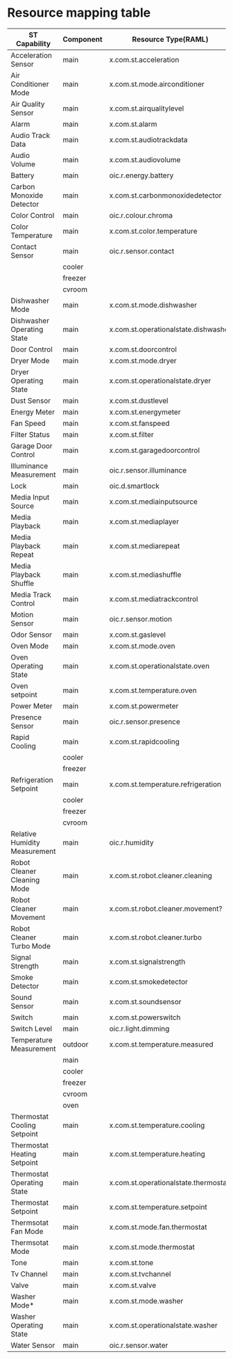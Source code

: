 # Resource mapping table


ST Capability | Component | Resource Type(RAML) | Href
---- | ---- | ---- | ----
Acceleration Sensor	| main | x.com.st.acceleration	| /capability/accelerationSensor/main/0
Air Conditioner Mode	| main | x.com.st.mode.airconditioner	| /capability/airConditionerMode/main/0
Air Quality Sensor	| main | x.com.st.airqualitylevel	| /capability/airQualitySensor/main/0
Alarm	| main | x.com.st.alarm	| /capability/alarm/main/0
Audio Track Data	| main | x.com.st.audiotrackdata	| /capability/audioTrackData/main/0
Audio Volume	| main | x.com.st.audiovolume	| /capability/audioVolume/main/0
Battery	| main | oic.r.energy.battery	| /capability/battery/main/0
Carbon Monoxide Detector	| main | x.com.st.carbonmonoxidedetector	| /capability/carbonMonoxideDetector/main/0
Color Control	| main | oic.r.colour.chroma	| /capability/colorControl/main/0
Color Temperature	| main | x.com.st.color.temperature	| /capability/colorTemperature/main/0
Contact Sensor	| main | oic.r.sensor.contact	| /capability/contactSensor/main/0
 | |	cooler	| 	| /capability/contactSensor/cooler/0
 | |	freezer	| 	| /capability/contactSensor/freezer/0
 | |	cvroom	| 	| /capability/contactSensor/cvroom/0
Dishwasher Mode	| main | x.com.st.mode.dishwasher	| /capability/dishwasherMode/main/0
Dishwasher Operating State　	| main | x.com.st.operationalstate.dishwasher	| /capability/dishwasherOperatingState/main/0
Door Control	| main | x.com.st.doorcontrol	| /capability/doorControl/main/0
Dryer Mode	| main | x.com.st.mode.dryer	| /capability/dryerMode/main/0
Dryer Operating State　	| main | x.com.st.operationalstate.dryer	| /capability/dryerOperatingState/main/0
Dust Sensor	| main | x.com.st.dustlevel	| /capability/dustSensor/main/0
Energy Meter	| main | x.com.st.energymeter	| /capability/energyMeter/main/0
Fan Speed	| main | x.com.st.fanspeed	| /capability/fanSpeed/main/0
Filter Status	| main 	| x.com.st.filter	| /capability/filterStatus/main/0
Garage Door Control	| main | x.com.st.garagedoorcontrol	| /capability/grageDoorControl/main/0
Illuminance Measurement	| main | oic.r.sensor.illuminance	| /capability/illuminanceMeasurement/main/0
Lock	| main | oic.d.smartlock	| /capability/lock/main/0
Media Input Source　	| main | x.com.st.mediainputsource	| /capability/mediaInputSource/main/0
Media Playback	| main | x.com.st.mediaplayer	| /capability/mediaPlayback/main/0
Media Playback Repeat	| main | x.com.st.mediarepeat	| /capability/mediaPlaybackRepeat/main/0
Media Playback Shuffle	| main | x.com.st.mediashuffle	| /capability/mediaPlaybackShuffle/main/0
Media Track Control	| main | x.com.st.mediatrackcontrol	| /capability/mediaTrackControl/main/0
Motion Sensor	| main | oic.r.sensor.motion	| /capability/motionSensor/main/0
Odor Sensor	| main | x.com.st.gaslevel	| /capability/odorSensor/main/0
Oven Mode	| main | x.com.st.mode.oven	| /capability/ovenMode/main/0
Oven Operating State　	| main | x.com.st.operationalstate.oven	| /capability/ovenOperatingState/main/0
Oven setpoint	| main | x.com.st.temperature.oven	| /capability/ovenSetpoint/main/0
Power Meter	| main | x.com.st.powermeter	| /capability/powerMeter/main/0
Presence Sensor	| main | oic.r.sensor.presence	| /capability/presenceSensor/main/0
Rapid Cooling	| main | x.com.st.rapidcooling	| /capability/rapidCooling/main/0
 | |	cooler	| | /capability/rapidCooling/cooler/0
 | |	freezer	| | /capability/rapidCooling/freezer/0
Refrigeration Setpoint	| main | x.com.st.temperature.refrigeration	| /capability/refrigerationSetpoint/main/0
 | |	cooler	| | /capability/refrigerationSetpoint/coolor/0
 | |	freezer	| | /capability/refrigerationSetpoint/freezer/0
 | |	cvroom	| | /capability/refrigerationSetpoint/cvroom/0
Relative Humidity Measurement	| main | oic.r.humidity	| /capability/relativeHumidityMeasurement/main/0
Robot Cleaner Cleaning Mode	| main | x.com.st.robot.cleaner.cleaning	| /capability/robotCleanerCleaningMode/main/0
Robot Cleaner Movement	| main | x.com.st.robot.cleaner.movement?	| /capability/robotCleanerMovement/main/0
Robot Cleaner Turbo Mode	| main | x.com.st.robot.cleaner.turbo	| /capability/robotCleanerTurboMode/main/0
Signal Strength	| main | x.com.st.signalstrength	| /capability/signalStrength/main/0
Smoke Detector	| main | x.com.st.smokedetector	| /capability/smokeDetector/main/0
Sound Sensor	| main | x.com.st.soundsensor	| /capability/soundSensor/main/0
Switch	| main | x.com.st.powerswitch	| /capability/switch/main/0
Switch Level	| main |	oic.r.light.dimming	| /capability/switchLevel/main/0
Temperature Measurement	| outdoor	| x.com.st.temperature.measured	| /capability/temperatureMeasurement/outdoor/0
 | | main | | /capability/temperatureMeasurement/main/0
 | |	cooler	| | /capability/temperatureMeasurement/cooler/0
 | |	freezer	| | /capability/temperatureMeasurement/freezer/0
 | |	cvroom	| | /capability/temperatureMeasurement/cvroom/0
 | |	oven	| | /capability/temperatureMeasurement/oven/0
Thermostat Cooling Setpoint	| main | x.com.st.temperature.cooling	| /capability/thermostatCoolingSetpoint/main/0
Thermostat Heating Setpoint	| main | x.com.st.temperature.heating	| /capability/thermostatHeatingSetpoint/main/0
Thermostat Operating State	| main | x.com.st.operationalstate.thermostat	| /capability/thermostatOperatingState/main/0
Thermostat Setpoint	| main | x.com.st.temperature.setpoint	| /capability/thermostatSetpoint/main/0
Thermsotat Fan Mode	| main | x.com.st.mode.fan.thermostat	| /capability/thermostatFanMode/main/0
Thermsotat Mode	| main | x.com.st.mode.thermostat	| /capability/thermostatMode/main/0
Tone	| main | x.com.st.tone	| /capability/tone/main/0
Tv Channel	| main | x.com.st.tvchannel	| /capability/tvChannel/main/0
Valve	| main | x.com.st.valve	| /capability/valve/main/0
Washer Mode*	| main | x.com.st.mode.washer	| /capability/washerMode/main/0
Washer Operating State	| main | x.com.st.operationalstate.washer	| /capability/washerOperatingState/main/0
Water Sensor	| main |	oic.r.sensor.water	| /capability/waterSensor/main/0
